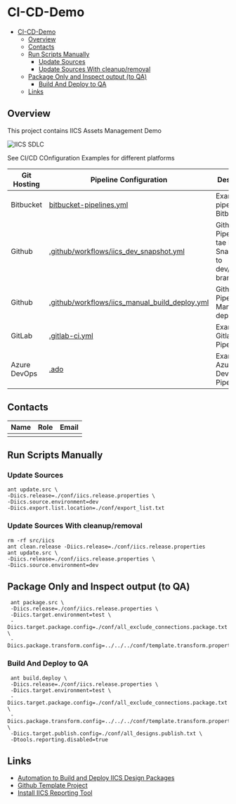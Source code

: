 # CI-CD-Demo
<!-- TOC -->

- [CI-CD-Demo](#ci-cd-demo)
    - [Overview](#overview)
    - [Contacts](#contacts)
    - [Run Scripts Manually](#run-scripts-manually)
        - [Update Sources](#update-sources)
        - [Update Sources With cleanup/removal](#update-sources-with-cleanupremoval)
    - [Package Only and Inspect output (to QA)](#package-only-and-inspect-output-to-qa)
        - [Build And Deploy to QA](#build-and-deploy-to-qa)
    - [Links](#links)

<!-- /TOC -->

## Overview

This project contains IICS Assets Management Demo

![IICS SDLC](https://lucid.app/publicSegments/view/d3840491-8db9-4ba9-a146-79ea3bb9eb95/image.png)

See CI/CD COnfiguration Examples for different platforms

| Git Hosting  | Pipeline Configuration                                                                           | Description                                                   |
| ------------ | ------------------------------------------------------------------------------------------------ | ------------------------------------------------------------- |
| Bitbucket    | [bitbucket-pipelines.yml](bitbucket-pipelines.yml)                                               | Example pipeline for Bitbucket                                |
| Github       | [.github/workflows/iics_dev_snapshot.yml](.github/workflows/iics_dev_snapshot.yml)               | Github Pipeline to tae IICS Snapshots to dev/feature branches |
| Github       | [.github/workflows/iics_manual_build_deploy.yml](.github/workflows/iics_manual_build_deploy.yml) | Github Pipeline for Manual deployments                        |
| GitLab       | [.gitlab-ci.yml](.gitlab-ci.yml)                                                                 | Example Gitlab Pipeline                                       |
| Azure DevOps | [.ado](.ado)                                                                                     | Example Azure DevOps Pipelines                                |

## Contacts

| Name | Role | Email |
| ---- | ---- | ----- |
|      |      |       |

## Run Scripts Manually

### Update Sources

```shell
ant update.src \
-Diics.release=./conf/iics.release.properties \
-Diics.source.environment=dev
-Diics.export.list.location=./conf/export_list.txt
```

### Update Sources With cleanup/removal

```shell
rm -rf src/iics
ant clean.release -Diics.release=./conf/iics.release.properties
ant update.src \
-Diics.release=./conf/iics.release.properties \
-Diics.source.environment=dev
```

## Package Only and Inspect output (to QA)

```shell
 ant package.src \
 -Diics.release=./conf/iics.release.properties \
 -Diics.target.environment=test \
 -Diics.target.package.config=./conf/all_exclude_connections.package.txt \
 -Diics.package.transform.config=../../../conf/template.transform.properties
```

### Build And Deploy to QA

```shell
 ant build.deploy \
 -Diics.release=./conf/iics.release.properties \
 -Diics.target.environment=test \
 -Diics.target.package.config=./conf/all_exclude_connections.package.txt \
 -Diics.package.transform.config=../../../conf/template.transform.properties \
 -Diics.target.publish.config=./conf/all_designs.publish.txt \
 -Dtools.reporting.disabled=true
```

## Links

- [Automation to Build and Deploy IICS Design Packages](https://github.com/jbrazda/icai-ips-bundle/blob/master/doc/build.md)
- [Github Template Project](https://github.com/jbrazda/iics-project-template)
- [Install IICS Reporting Tool](https://github.com/jbrazda/iics-reporting-tools)
